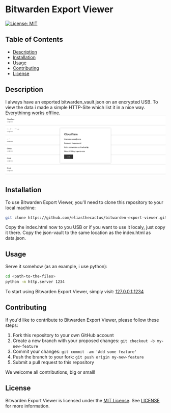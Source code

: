 # Bitwarden Export Viewer

[![License: MIT](https://img.shields.io/badge/License-MIT-yellow.svg)](https://opensource.org/licenses/MIT)

## Table of Contents

- [Description](#description)
- [Installation](#installation)
- [Usage](#usage)
- [Contributing](#contributing)
- [License](#license)

## Description

I always have an exported bitwarden_vault.json on an encrypted USB. To view the data i made a simple HTTP-Site which list it in a nice way.
Everythinng works offline.
![Screenshot of Bitwarden Export Viewer](https://raw.githubusercontent.com/eliasthecactus/bitwarden-export-viewer/main/screenshot.png)


## Installation

To use Bitwarden Export Viewer, you'll need to clone this repository to your local machine:
```bash
git clone https://github.com/eliasthecactus/bitwarden-export-viewer.git
```

Copy the index.html now to you USB or if you want to use it localy, just copy it there.
Copy the json-vault to the same location as the index.html as data.json.



## Usage

Serve it somehow (as an example, i use python):
```bash
cd <path-to-the-files>
python -m http.server 1234
```

To start using Bitwarden Export Viewer, simply visit:
[127.0.0.1:1234](http://127.0.0.1:1234)


## Contributing

If you'd like to contribute to Bitwarden Export Viewer, please follow these steps:

1. Fork this repository to your own GitHub account
2. Create a new branch with your proposed changes: `git checkout -b my-new-feature`
3. Commit your changes: `git commit -am 'Add some feature'`
4. Push the branch to your fork: `git push origin my-new-feature`
5. Submit a pull request to this repository

We welcome all contributions, big or small!

## License

Bitwarden Export Viewer is licensed under the [MIT License](https://opensource.org/licenses/MIT). See [LICENSE](LICENSE) for more information.

